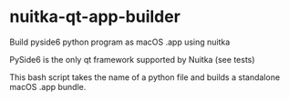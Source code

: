 # nuitka-qt-app-builder

Build pyside6 python program as macOS .app using nuitka

PySide6 is the only qt framework supported by Nuitka (see tests)

This bash script takes the name of a python file and builds a standalone macOS
.app bundle.



